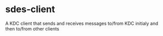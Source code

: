 sdes-client
===========
A KDC client that sends and receives messages to/from KDC initialy and then to/from other clients
